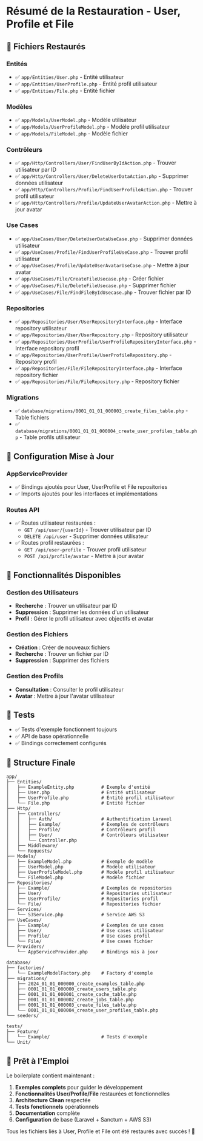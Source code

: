 # Résumé de la Restauration - User, Profile et File

## 🔄 Fichiers Restaurés

### Entités
- ✅ `app/Entities/User.php` - Entité utilisateur
- ✅ `app/Entities/UserProfile.php` - Entité profil utilisateur  
- ✅ `app/Entities/File.php` - Entité fichier

### Modèles
- ✅ `app/Models/UserModel.php` - Modèle utilisateur
- ✅ `app/Models/UserProfileModel.php` - Modèle profil utilisateur
- ✅ `app/Models/FileModel.php` - Modèle fichier

### Contrôleurs
- ✅ `app/Http/Controllers/User/FindUserByIdAction.php` - Trouver utilisateur par ID
- ✅ `app/Http/Controllers/User/DeleteUserDataAction.php` - Supprimer données utilisateur
- ✅ `app/Http/Controllers/Profile/FindUserProfileAction.php` - Trouver profil utilisateur
- ✅ `app/Http/Controllers/Profile/UpdateUserAvatarAction.php` - Mettre à jour avatar

### Use Cases
- ✅ `app/UseCases/User/DeleteUserDataUseCase.php` - Supprimer données utilisateur
- ✅ `app/UseCases/Profile/FindUserProfileUseCase.php` - Trouver profil utilisateur
- ✅ `app/UseCases/Profile/UpdateUserAvatarUseCase.php` - Mettre à jour avatar
- ✅ `app/UseCases/File/CreateFileUsecase.php` - Créer fichier
- ✅ `app/UseCases/File/DeleteFileUsecase.php` - Supprimer fichier
- ✅ `app/UseCases/File/FindFileByIdUsecase.php` - Trouver fichier par ID

### Repositories
- ✅ `app/Repositories/User/UserRepositoryInterface.php` - Interface repository utilisateur
- ✅ `app/Repositories/User/UserRepository.php` - Repository utilisateur
- ✅ `app/Repositories/UserProfile/UserProfileRepositoryInterface.php` - Interface repository profil
- ✅ `app/Repositories/UserProfile/UserProfileRepository.php` - Repository profil
- ✅ `app/Repositories/File/FileRepositoryInterface.php` - Interface repository fichier
- ✅ `app/Repositories/File/FileRepository.php` - Repository fichier

### Migrations
- ✅ `database/migrations/0001_01_01_000003_create_files_table.php` - Table fichiers
- ✅ `database/migrations/0001_01_01_000004_create_user_profiles_table.php` - Table profils utilisateur

## 🔧 Configuration Mise à Jour

### AppServiceProvider
- ✅ Bindings ajoutés pour User, UserProfile et File repositories
- ✅ Imports ajoutés pour les interfaces et implémentations

### Routes API
- ✅ Routes utilisateur restaurées :
  - `GET /api/user/{userId}` - Trouver utilisateur par ID
  - `DELETE /api/user` - Supprimer données utilisateur
- ✅ Routes profil restaurées :
  - `GET /api/user-profile` - Trouver profil utilisateur
  - `POST /api/profile/avatar` - Mettre à jour avatar

## 🎯 Fonctionnalités Disponibles

### Gestion des Utilisateurs
- **Recherche** : Trouver un utilisateur par ID
- **Suppression** : Supprimer les données d'un utilisateur
- **Profil** : Gérer le profil utilisateur avec objectifs et avatar

### Gestion des Fichiers
- **Création** : Créer de nouveaux fichiers
- **Recherche** : Trouver un fichier par ID
- **Suppression** : Supprimer des fichiers

### Gestion des Profils
- **Consultation** : Consulter le profil utilisateur
- **Avatar** : Mettre à jour l'avatar utilisateur

## 🧪 Tests

- ✅ Tests d'exemple fonctionnent toujours
- ✅ API de base opérationnelle
- ✅ Bindings correctement configurés

## 📁 Structure Finale

```
app/
├── Entities/
│   ├── ExampleEntity.php          # Exemple d'entité
│   ├── User.php                   # Entité utilisateur
│   ├── UserProfile.php            # Entité profil utilisateur
│   └── File.php                   # Entité fichier
├── Http/
│   ├── Controllers/
│   │   ├── Auth/                  # Authentification Laravel
│   │   ├── Example/               # Exemples de contrôleurs
│   │   ├── Profile/               # Contrôleurs profil
│   │   ├── User/                  # Contrôleurs utilisateur
│   │   └── Controller.php
│   ├── Middleware/
│   └── Requests/
├── Models/
│   ├── ExampleModel.php           # Exemple de modèle
│   ├── UserModel.php              # Modèle utilisateur
│   ├── UserProfileModel.php       # Modèle profil utilisateur
│   └── FileModel.php              # Modèle fichier
├── Repositories/
│   ├── Example/                   # Exemples de repositories
│   ├── User/                      # Repositories utilisateur
│   ├── UserProfile/               # Repositories profil
│   └── File/                      # Repositories fichier
├── Services/
│   └── S3Service.php              # Service AWS S3
├── UseCases/
│   ├── Example/                   # Exemples de use cases
│   ├── User/                      # Use cases utilisateur
│   ├── Profile/                   # Use cases profil
│   └── File/                      # Use cases fichier
└── Providers/
    └── AppServiceProvider.php     # Bindings mis à jour

database/
├── factories/
│   └── ExampleModelFactory.php    # Factory d'exemple
├── migrations/
│   ├── 2024_01_01_000000_create_examples_table.php
│   ├── 0001_01_01_000000_create_users_table.php
│   ├── 0001_01_01_000001_create_cache_table.php
│   ├── 0001_01_01_000002_create_jobs_table.php
│   ├── 0001_01_01_000003_create_files_table.php
│   └── 0001_01_01_000004_create_user_profiles_table.php
└── seeders/

tests/
├── Feature/
│   └── Example/                   # Tests d'exemple
└── Unit/
```

## 🚀 Prêt à l'Emploi

Le boilerplate contient maintenant :

1. **Exemples complets** pour guider le développement
2. **Fonctionnalités User/Profile/File** restaurées et fonctionnelles
3. **Architecture Clean** respectée
4. **Tests fonctionnels** opérationnels
5. **Documentation** complète
6. **Configuration** de base (Laravel + Sanctum + AWS S3)

Tous les fichiers liés à User, Profile et File ont été restaurés avec succès ! 🎉 
